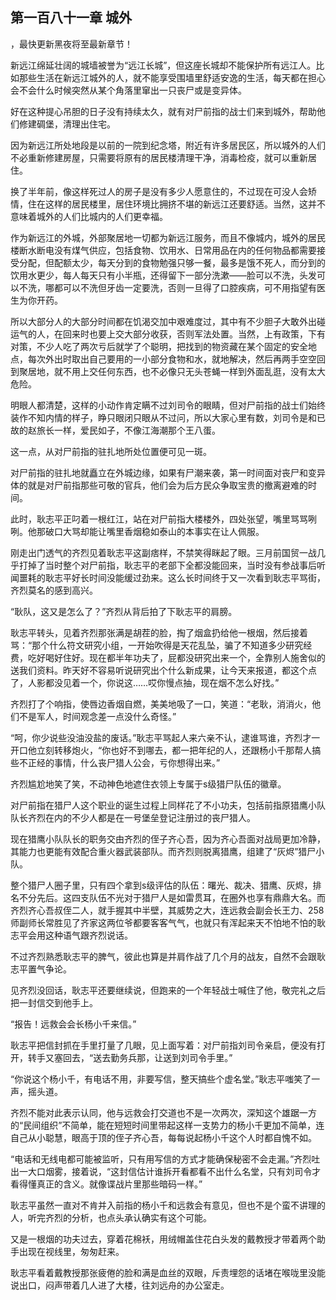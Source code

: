## 第一百八十一章 城外
，最快更新黑夜将至最新章节！

新远江绵延壮阔的城墙被誉为“远江长城”，但这座长城却不能保护所有远江人。比如那些生活在新远江城外的人，就不能享受围墙里舒适安逸的生活，每天都在担心会不会什么时候突然从某个角落里窜出一只丧尸或是变异体。

好在这种提心吊胆的日子没有持续太久，就有对尸前指的战士们来到城外，帮助他们修建碉堡，清理出住宅。

因为新远江所处地段是以前的一院到纪念塔，附近有许多居民区，所以城外的人们不必重新修建房屋，只需要将原有的居民楼清理干净，消毒检疫，就可以重新居住。

换了半年前，像这样死过人的房子是没有多少人愿意住的，不过现在可没人会矫情，住在这样的居民楼里，居住环境比拥挤不堪的新远江还要舒适。当然，这并不意味着城外的人们比城内的人们更幸福。

作为新远江的外城，外部聚居地一切都为新远江服务，而且不像城内，城外的居民楼断水断电没有煤气供应，包括食物、饮用水、日常用品在内的任何物品都需要接受分配，但配额太少，每天分到的食物勉强只够一餐，最多是饿不死人，而分到的饮用水更少，每人每天只有小半瓶，还得留下一部分洗漱――脸可以不洗，头发可以不洗，哪都可以不洗但牙齿一定要洗，否则一旦得了口腔疾病，可不用指望有医生为你开药。

所以大部分人的大部分时间都在饥渴交加中艰难度过，其中有不少胆子大敢外出碰运气的人，在回来时也要上交大部分收获，否则军法处置。当然，上有政策，下有对策，不少人吃了两次亏后就学了个聪明，把找到的物资藏在某个固定的安全地点，每次外出时取出自己要用的一小部分食物和水，就地解决，然后再两手空空回到聚居地，就不用上交任何东西，也不必像只无头苍蝇一样到外面乱逛，没有太大危险。

明眼人都清楚，这样的小动作肯定瞒不过刘司令的眼睛，但对尸前指的战士们始终装作不知内情的样子，睁只眼闭只眼从不过问，所以大家心里有数，刘司令是和已故的赵旅长一样，爱民如子，不像江海潮那个王八蛋。

这一点，从对尸前指的驻扎地所处位置便可见一斑。

对尸前指的驻扎地就矗立在外城边缘，如果有尸潮来袭，第一时间面对丧尸和变异体的就是对尸前指那些可敬的官兵，他们会为后方民众争取宝贵的撤离避难的时间。

此时，耿志平正叼着一根红江，站在对尸前指大楼楼外，四处张望，嘴里骂骂咧咧。他那破口大骂却能让嘴里香烟稳如泰山的本事实在让人佩服。

刚走出门透气的齐烈见着耿志平这副痞样，不禁笑得眯起了眼。三月前国贸一战几乎打掉了当时整个对尸前指，耿志平的老部下全都没能回来，当时没有参战事后听闻噩耗的耿志平好长时间没能缓过劲来。这么长时间终于又一次看到耿志平骂街，齐烈莫名的感到高兴。

“耿队，这又是怎么了？”齐烈从背后拍了下耿志平的肩膀。

耿志平转头，见着齐烈那张满是胡茬的脸，掏了烟盒扔给他一根烟，然后接着骂：“那个什么符文研究小组，一开始吹得是天花乱坠，骗了不知道多少研究经费，吃好喝好住好。现在都半年功夫了，屁都没研究出来一个，全靠别人施舍似的送我们资料。昨天好不容易听说研究出个什么新成果，让今天来报道，都这个点了，人影都没见着一个，你说这……哎你慢点抽，现在烟不怎么好找。”

齐烈打了个响指，使唇边香烟自燃，美美地吸了一口，笑道：“老耿，消消火，他们不是军人，时间观念差一点没什么奇怪。”

“呵，你少说些没油没盐的废话。”耿志平骂起人来六亲不认，逮谁骂谁，齐烈才一开口他立刻转移炮火，“你也好不到哪去，都一把年纪的人，还跟杨小千那帮人搞些不正经的事情，什么丧尸猎人公会，亏你想得出来。”

齐烈尴尬地笑了笑，不动神色地遮住衣领上专属于s级猎尸队伍的徽章。

对尸前指在猎尸人这个职业的诞生过程上同样花了不小功夫，包括前指原猎鹰小队队长齐烈在内的不少人都是在一号堡垒登记注册过的丧尸猎人。

现在猎鹰小队队长的职务交由齐烈的侄子齐心吾，因为齐心吾面对战局更加冷静，其能力也更能有效配合重火器武装部队。而齐烈则脱离猎鹰，组建了“灰烬”猎尸小队。

整个猎尸人圈子里，只有四个拿到s级评估的队伍：曙光、裁决、猎鹰、灰烬，排名不分先后。这四支队伍不光对于猎尸人是如雷贯耳，在圈外也享有鼎鼎大名。而齐烈齐心吾叔侄二人，就手握其中半壁，其威势之大，连远救会副会长王力、258师副师长常胜见了齐家这两位爷都要客客气气，也就只有浑起来天不怕地不怕的耿志平会用这种语气跟齐烈说话。

不过齐烈熟悉耿志平的脾气，彼此也算是并肩作战了几个月的战友，自然不会跟耿志平置气争论。

见齐烈没回话，耿志平还要继续说，但跑来的一个年轻战士喊住了他，敬完礼之后把一封信交到他手上。

“报告！远救会会长杨小千来信。”

耿志平把信封抓在手里打量了几眼，见上面写着：对尸前指刘司令亲启，便没有打开，转手又塞回去，“送去勤务兵那，让送到刘司令手里。”

“你说这个杨小千，有电话不用，非要写信，整天搞些个虚名堂。”耿志平嗤笑了一声，摇头道。

齐烈不能对此表示认同，他与远救会打交道也不是一次两次，深知这个雄踞一方的“民间组织”不简单，能在短短时间里带起这样一支势力的杨小千更加不简单，连自己从小聪慧，眼高于顶的侄子齐心吾，每每说起杨小千这个人时都自愧不如。

“电话和无线电都可能被监听，只有用写信的方式才能确保秘密不会走漏。”齐烈吐出一大口烟雾，接着说，“这封信估计谁拆开看都看不出什么名堂，只有刘司令才看得懂真正的含义。就像谍战片里那些暗码一样。”

耿志平虽然一直对不肯并入前指的杨小千和远救会有意见，但也不是个蛮不讲理的人，听完齐烈的分析，也点头承认确实有这个可能。

又是一根烟的功夫过去，穿着花棉袄，用绒帽盖住花白头发的戴教授才带着两个助手出现在视线里，匆匆赶来。

耿志平看着戴教授那张疲倦的脸和满是血丝的双眼，斥责埋怨的话堵在喉咙里没能说出口，闷声带着几人进了大楼，往刘远舟的办公室走。

